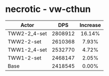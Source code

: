 # necrotic - vw-cthun
| Actor | DPS | Increase |
|---|:---:|:---:|
|TWW2-2_4-set|2808912|16.14%|
|TWW2-2-set|2610368|7.93%|
|TWW1-2_4-set|2532770|4.72%|
|TWW1-2-set|2468147|2.05%|
|Base|2418545|0.00%|
